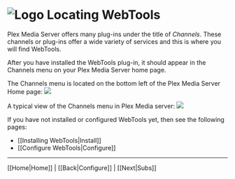 # ![Logo](https://github.com/ukdtom/WebTools.bundle/blob/master/Wiki/WebTools/Logos/WebTools-48x48.png) Locating WebTools

Plex Media Server offers many plug-ins under the title of _Channels_. These channels or plug-ins offer a wide variety of services and this is where you will find WebTools.

After you have installed the WebTools plug-in, it should appear in the Channels menu on your Plex Media Server home page.

The Channels menu is located on the bottom left of the Plex Media Server Home page:
![](https://github.com/ukdtom/WebTools.bundle/blob/master/Wiki/WebTools/Locate/LWT-image02.png)

A typical view of the Channels menu in Plex Media server:
![](https://github.com/ukdtom/WebTools.bundle/blob/master/Wiki/WebTools/Locate/LWT-image01.png)

If you have not installed or configured WebTools yet, then see the following pages:
* [[Installing WebTools|Install]]
* [[Configure WebTools|Configure]]

***

[[Home|Home]] | [[Back|Configure]] | [[Next|Subs]]